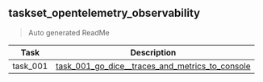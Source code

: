 ## taskset_opentelemetry_observability

> Auto generated ReadMe

| Task     | Description                                                                                                                            |
|----------|----------------------------------------------------------------------------------------------------------------------------------------|
| task_001 | [task_001_go_dice__traces_and_metrics_to_console](taskset_opentelemetry_observability/task_001_go_dice__traces_and_metrics_to_console) |

